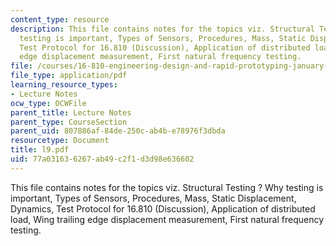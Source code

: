 ```yaml
---
content_type: resource
description: This file contains notes for the topics viz. Structural Testing ? Why
  testing is important, Types of Sensors, Procedures, Mass, Static Displacement, Dynamics,
  Test Protocol for 16.810 (Discussion), Application of distributed load, Wing trailing
  edge displacement measurement, First natural frequency testing.
file: /courses/16-810-engineering-design-and-rapid-prototyping-january-iap-2005/77a031636267ab49c2f1d3d98e636602_l9.pdf
file_type: application/pdf
learning_resource_types:
- Lecture Notes
ocw_type: OCWFile
parent_title: Lecture Notes
parent_type: CourseSection
parent_uid: 807886af-84de-250c-ab4b-e78976f3dbda
resourcetype: Document
title: l9.pdf
uid: 77a03163-6267-ab49-c2f1-d3d98e636602
---
```

This file contains notes for the topics viz. Structural Testing ? Why testing is important, Types of Sensors, Procedures, Mass, Static Displacement, Dynamics, Test Protocol for 16.810 (Discussion), Application of distributed load, Wing trailing edge displacement measurement, First natural frequency testing.

